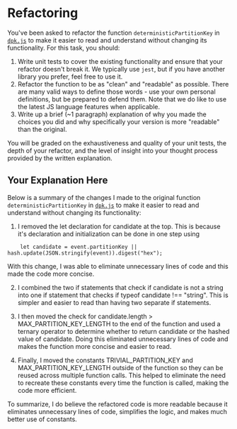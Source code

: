 # Refactoring

You've been asked to refactor the function `deterministicPartitionKey` in [`dpk.js`](dpk.js) to make it easier to read and understand without changing its functionality. For this task, you should:

1. Write unit tests to cover the existing functionality and ensure that your refactor doesn't break it. We typically use `jest`, but if you have another library you prefer, feel free to use it.
2. Refactor the function to be as "clean" and "readable" as possible. There are many valid ways to define those words - use your own personal definitions, but be prepared to defend them. Note that we do like to use the latest JS language features when applicable.
3. Write up a brief (~1 paragraph) explanation of why you made the choices you did and why specifically your version is more "readable" than the original.

You will be graded on the exhaustiveness and quality of your unit tests, the depth of your refactor, and the level of insight into your thought process provided by the written explanation.

## Your Explanation Here

Below is a summary of the changes I made to the original function `deterministicPartitionKey` in [`dpk.js`](dpk.js) to make it easier to read and understand without changing its functionality:

1. I removed the let declaration for candidate at the top. This is because it's declaration and initialization can be done in one step using

```
    let candidate = event.partitionKey || hash.update(JSON.stringify(event)).digest("hex");
```

With this change, I was able to eliminate unnecessary lines of code and this made the code more concise.

2. I combined the two if statements that check if candidate is not a string into one if statement that checks if typeof candidate !== "string". This is simpler and easier to read than having two separate if statements.

3. I then moved the check for candidate.length > MAX_PARTITION_KEY_LENGTH to the end of the function and used a ternary operator to determine whether to return candidate or the hashed value of candidate. Doing this eliminated unnecessary lines of code and makes the function more concise and easier to read.

4. Finally, I moved the constants TRIVIAL_PARTITION_KEY and MAX_PARTITION_KEY_LENGTH outside of the function so they can be reused across multiple function calls. This helped to eliminate the need to recreate these constants every time the function is called, making the code more efficient.

To summarize, I do believe the refactored code is more readable because it eliminates unnecessary lines of code, simplifies the logic, and makes much better use of constants.

